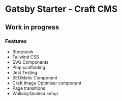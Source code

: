 # Gatsby Starter - Craft CMS

## Work in progress

### Features

- Storybook
- Tailwind CSS
- SVG Components
- Plop scaffolding
- Jest Testing
- SEOMatic Component
- Craft Image Optimiser component
- Page transitions
- Wallaby/Quokka setup

